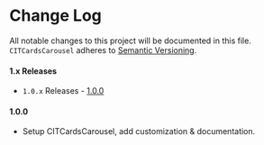 # Change Log
All notable changes to this project will be documented in this file.
`CITCardsCarousel` adheres to [Semantic Versioning](https://semver.org/).

#### 1.x Releases
- `1.0.x` Releases - [1.0.0](#anchor-100)

#### 1.0.0

- Setup CITCardsCarousel, add customization & documentation.
